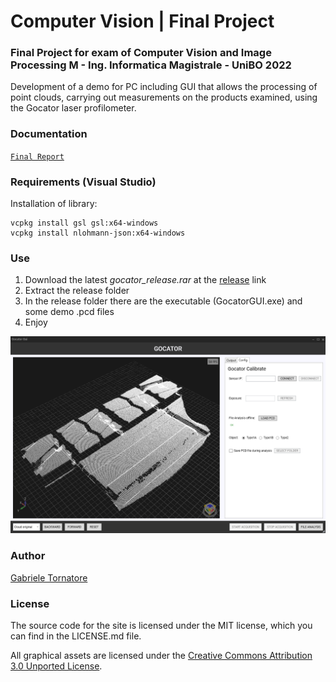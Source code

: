 # Computer Vision | Final Project

### Final Project for exam of Computer Vision and Image Processing M - Ing. Informatica Magistrale - UniBO 2022
Development of a demo for PC including GUI that allows the processing of point clouds, carrying out measurements on the products examined, using the Gocator laser profilometer.

### Documentation
[``Final Report``](https://github.com/it9tst/computer-vision/blob/main/project/Report/main.pdf)

### Requirements (Visual Studio)
Installation of library:
```
vcpkg install gsl gsl:x64-windows
vcpkg install nlohmann-json:x64-windows
```

### Use
1. Download the latest *gocator_release.rar* at the [release](https://github.com/it9tst/computer-vision/releases) link
2. Extract the release folder
3. In the release folder there are the executable (GocatorGUI.exe) and some demo .pcd files
4. Enjoy

![Gui](/project/Report/pictures/gui_3.png)

### Author
[Gabriele Tornatore](https://github.com/it9tst)

### License

The source code for the site is licensed under the MIT license, which you can find in
the LICENSE.md file.

All graphical assets are licensed under the
[Creative Commons Attribution 3.0 Unported License](https://creativecommons.org/licenses/by/3.0/).
